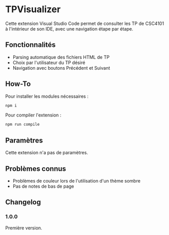 # TPVisualizer

Cette extension Visual Studio Code permet de consulter les TP de CSC4101 à l'intérieur de son IDE, avec une navigation étape par étape.

## Fonctionnalités

- Parsing automatique des fichiers HTML de TP
- Choix par l'utilisateur du TP désiré
- Navigation avec boutons Précédent et Suivant

## How-To

Pour installer les modules nécessaires :

```bash
npm i
```

Pour compiler l'extension :

```bash
npm run compile
```

## Paramètres

Cette extension n'a pas de paramètres.

## Problèmes connus

- Problèmes de couleur lors de l'utilisation d'un thème sombre
- Pas de notes de bas de page

## Changelog

### 1.0.0

Première version.
